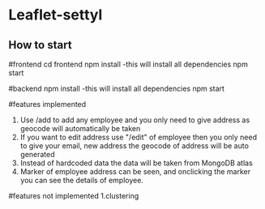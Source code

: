 # Leaflet-settyl

## How to start

#frontend
cd frontend
npm install -this will install all dependencies
npm  start

#backend
npm install -this will install all dependencies
npm  start

#features implemented
1. Use /add to add any employee and you only need to give address as geocode will automatically be taken
2. If you want to edit address use "/edit" of employee then you only need to give your email, new address the geocode of address will be auto generated
3. Instead of hardcoded data the data will be taken from MongoDB atlas
4. Marker of employee address can be seen, and onclicking the marker you can see the details of employee.

#features not implemented 
1.clustering
